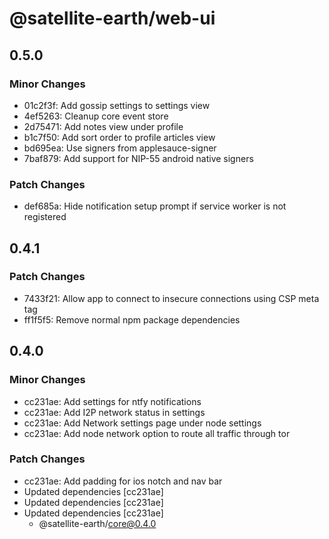 # @satellite-earth/web-ui

## 0.5.0

### Minor Changes

- 01c2f3f: Add gossip settings to settings view
- 4ef5263: Cleanup core event store
- 2d75471: Add notes view under profile
- b1c7f50: Add sort order to profile articles view
- bd695ea: Use signers from applesauce-signer
- 7baf879: Add support for NIP-55 android native signers

### Patch Changes

- def685a: Hide notification setup prompt if service worker is not registered

## 0.4.1

### Patch Changes

- 7433f21: Allow app to connect to insecure connections using CSP meta tag
- ff1f5f5: Remove normal npm package dependencies

## 0.4.0

### Minor Changes

- cc231ae: Add settings for ntfy notifications
- cc231ae: Add I2P network status in settings
- cc231ae: Add Network settings page under node settings
- cc231ae: Add node network option to route all traffic through tor

### Patch Changes

- cc231ae: Add padding for ios notch and nav bar
- Updated dependencies [cc231ae]
- Updated dependencies [cc231ae]
- Updated dependencies [cc231ae]
  - @satellite-earth/core@0.4.0
